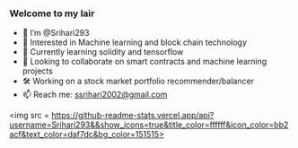 ### Welcome to my lair

- 👋 I’m @Srihari293
- 👀 Interested in Machine learning and block chain technology 
- 🌱 Currently learning solidity and tensorflow 
- 💞️ Looking to collaborate on smart contracts and machine learning projects 
- 🛠️ Working on a stock market portfolio recommender/balancer
- 📫 Reach me: ssrihari2002@gmail.com

<img src = https://github-readme-stats.vercel.app/api?username=Srihari293&&show_icons=true&title_color=ffffff&icon_color=bb2acf&text_color=daf7dc&bg_color=151515>

<!---
Srihari293/Srihari293 is a ✨ special ✨ repository because its `README.md` (this file) appears on your GitHub profile.
You can click the Preview link to take a look at your changes.
--->
